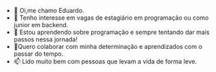 - 👋 Oi,me chamo Eduardo.
- 👀 Tenho interesse em vagas de estagiário em programação ou como junior em backend.
- 🌱 Estou aprendendo sobre programação e sempre tentando dar mais passos nessa jornada!
- 🦾Quero colaborar com minha determinação e aprendizados com o passar do tempo.
- 📫 Lido muito bem com pessoas que levam a vida de forma leve. 


<!---
Edu004/Edu004 is a ✨ special ✨ repository because its `README.md` (this file) appears on your GitHub profile.
You can click the Preview link to take a look at your changes.
--->
